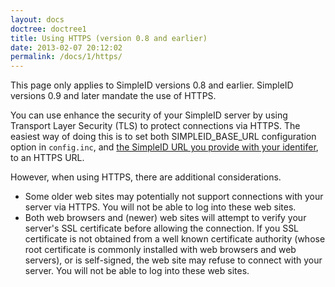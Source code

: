 ```yaml
---
layout: docs
doctree: doctree1
title: Using HTTPS (version 0.8 and earlier)
date: 2013-02-07 20:12:02
permalink: /docs/1/https/
---
```


<div class="warning">

This page only applies to SimpleID versions 0.8 and earlier.  SimpleID versions 0.9 and later mandate the use of HTTPS.

</div>

You can use enhance the security of your SimpleID server by using Transport Layer Security (TLS) to protect connections via HTTPS.  The easiest way of doing this is to set both SIMPLEID_BASE_URL configuration option in `config.inc`, and [the SimpleID URL you provide with your identifer](http://simpleid.koinic.net/documentation/getting-started/setting-identity/claim-your-identifier), to an HTTPS URL.

However, when using HTTPS, there are additional considerations.

- Some older web sites may potentially not support connections with your server via HTTPS.  You will not be able to log into these web sites.
- Both web browsers and (newer) web sites will attempt to verify your server's SSL certificate before allowing the connection.  If you SSL certificate is not obtained from a well known certificate authority (whose root certificate is commonly installed with web browsers and web servers), or is self-signed, the web site may refuse to connect with your server.  You will not be able to log into these web sites.